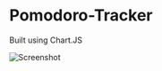# Pomodoro-Tracker
Built using Chart.JS

![Screenshot](https://berkinakkaya.github.io/Pomodoro-Tracker/img/Screenshot.jpg)

